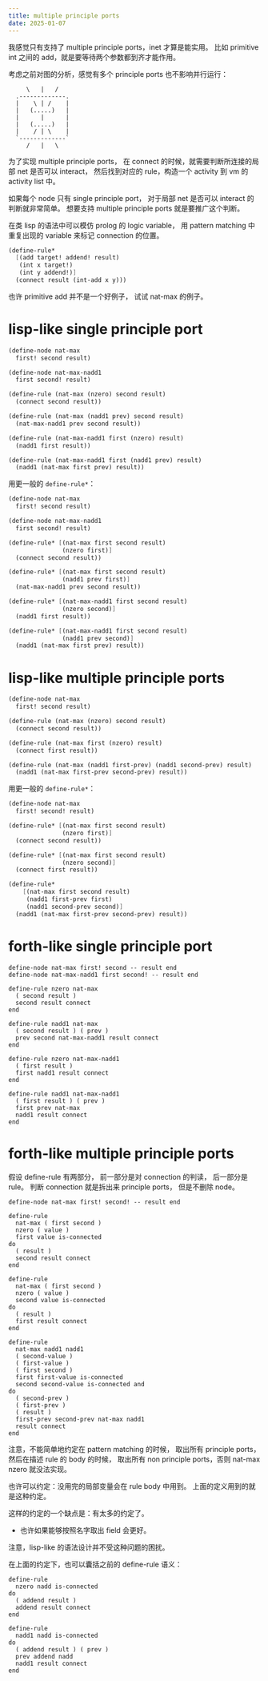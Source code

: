 ```yaml
---
title: multiple principle ports
date: 2025-01-07
---
```


我感觉只有支持了 multiple principle ports，inet 才算是能实用。
比如 primitive int 之间的 add，就是要等待两个参数都到齐才能作用。

考虑之前对图的分析，感觉有多个 principle ports 也不影响并行运行：

```
     \   |   /
  .-------------.
  |    \ | /    |
  |   (.....)   |
  |      |      |
  |   (.....)   |
  |    / | \    |
  `-------------`
     /   |   \
```

为了实现 multiple principle ports，
在 connect 的时候，就需要判断所连接的局部 net 是否可以 interact，
然后找到对应的 rule，构造一个 activity 到 vm 的 activity list 中。

如果每个 node 只有 single principle port，
对于局部 net 是否可以 interact 的判断就非常简单。
想要支持 multiple principle ports 就是要推广这个判断。

在类 lisp 的语法中可以模仿 prolog 的 logic variable，
用 pattern matching 中重复出现的 variable 来标记 connection 的位置。

```scheme
(define-rule*
  [(add target! addend! result)
   (int x target!)
   (int y addend!)]
  (connect result (int-add x y)))
```

也许 primitive add 并不是一个好例子，
试试 nat-max 的例子。

# lisp-like single principle port

```scheme
(define-node nat-max
  first! second result)

(define-node nat-max-nadd1
  first second! result)

(define-rule (nat-max (nzero) second result)
  (connect second result))

(define-rule (nat-max (nadd1 prev) second result)
  (nat-max-nadd1 prev second result))

(define-rule (nat-max-nadd1 first (nzero) result)
  (nadd1 first result))

(define-rule (nat-max-nadd1 first (nadd1 prev) result)
  (nadd1 (nat-max first prev) result))
```

用更一般的 `define-rule*`：

```scheme
(define-node nat-max
  first! second result)

(define-node nat-max-nadd1
  first second! result)

(define-rule* [(nat-max first second result)
               (nzero first)]
  (connect second result))

(define-rule* [(nat-max first second result)
               (nadd1 prev first)]
  (nat-max-nadd1 prev second result))

(define-rule* [(nat-max-nadd1 first second result)
               (nzero second)]
  (nadd1 first result))

(define-rule* [(nat-max-nadd1 first second result)
               (nadd1 prev second)]
  (nadd1 (nat-max first prev) result))
```

# lisp-like multiple principle ports

```scheme
(define-node nat-max
  first! second result)

(define-rule (nat-max (nzero) second result)
  (connect second result))

(define-rule (nat-max first (nzero) result)
  (connect first result))

(define-rule (nat-max (nadd1 first-prev) (nadd1 second-prev) result)
  (nadd1 (nat-max first-prev second-prev) result))
```

用更一般的 `define-rule*`：

```scheme
(define-node nat-max
  first! second! result)

(define-rule* [(nat-max first second result)
               (nzero first)]
  (connect second result))

(define-rule* [(nat-max first second result)
               (nzero second)]
  (connect first result))

(define-rule*
    [(nat-max first second result)
     (nadd1 first-prev first)
     (nadd1 second-prev second)]
  (nadd1 (nat-max first-prev second-prev) result))
```

# forth-like single principle port

```forth
define-node nat-max first! second -- result end
define-node nat-max-nadd1 first second! -- result end

define-rule nzero nat-max
  ( second result )
  second result connect
end

define-rule nadd1 nat-max
  ( second result ) ( prev )
  prev second nat-max-nadd1 result connect
end

define-rule nzero nat-max-nadd1
  ( first result )
  first nadd1 result connect
end

define-rule nadd1 nat-max-nadd1
  ( first result ) ( prev )
  first prev nat-max
  nadd1 result connect
end
```

# forth-like multiple principle ports

假设 define-rule 有两部分，
前一部分是对 connection 的判读，
后一部分是 rule。
判断 connection 就是拆出来 principle ports，
但是不删除 node。

```forth
define-node nat-max first! second! -- result end

define-rule
  nat-max ( first second )
  nzero ( value )
  first value is-connected
do
  ( result )
  second result connect
end

define-rule
  nat-max ( first second )
  nzero ( value )
  second value is-connected
do
  ( result )
  first result connect
end

define-rule
  nat-max nadd1 nadd1
  ( second-value )
  ( first-value )
  ( first second )
  first first-value is-connected
  second second-value is-connected and
do
  ( second-prev )
  ( first-prev )
  ( result )
  first-prev second-prev nat-max nadd1
  result connect
end
```

注意，不能简单地约定在 pattern matching 的时候，
取出所有 principle ports，然后在描述 rule 的 body 的时候，
取出所有 non principle ports，否则 nat-max nzero 就没法实现。

也许可以约定：没用完的局部变量会在 rule body 中用到。
上面的定义用到的就是这种约定。

这样的约定的一个缺点是：有太多的约定了。

- 也许如果能够按照名字取出 field 会更好。

注意，lisp-like 的语法设计并不受这种问题的困扰。

在上面的约定下，也可以囊括之前的 define-rule 语义：

```forth
define-rule
  nzero nadd is-connected
do
  ( addend result )
  addend result connect
end

define-rule
  nadd1 nadd is-connected
do
  ( addend result ) ( prev )
  prev addend nadd
  nadd1 result connect
end
```
